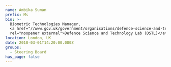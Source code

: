 ```yaml
---
name: Ambika Suman
prefix: Ms
bio: >-
  Biometric Technologies Manager,
  <a href="//www.gov.uk/government/organisations/defence-science-and-technology-laboratory"
  rel="noopener external">Defence Science and Technology Lab (DSTL)</a>
location: London, UK
date: 2018-03-01T14:20:00.000Z
groups:
  - Steering Board
has_page: false
---
```

